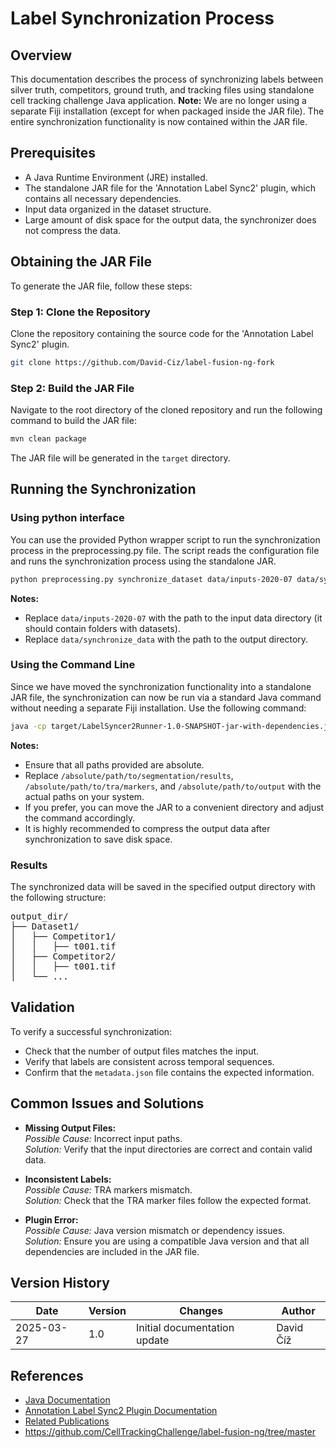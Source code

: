 # Label Synchronization Process

## Overview

This documentation describes the process of synchronizing labels between silver truth, competitors, ground truth, and tracking files using standalone cell tracking challenge Java application. **Note:** We are no longer using a separate Fiji installation (except for when packaged inside the JAR file). The entire synchronization functionality is now contained within the JAR file.

## Prerequisites

- A Java Runtime Environment (JRE) installed.
- The standalone JAR file for the 'Annotation Label Sync2' plugin, which contains all necessary dependencies.
- Input data organized in the dataset structure.
- Large amount of disk space for the output data, the synchronizer does not compress the data.

## Obtaining the JAR File
To generate the JAR file, follow these steps:

### Step 1: Clone the Repository

Clone the repository containing the source code for the 'Annotation Label Sync2' plugin.

````bash
git clone https://github.com/David-Ciz/label-fusion-ng-fork
````

### Step 2: Build the JAR File

Navigate to the root directory of the cloned repository and run the following command to build the JAR file:

````bash
mvn clean package
````

The JAR file will be generated in the `target` directory.

## Running the Synchronization

### Using python interface

You can use the provided Python wrapper script to run the synchronization process in the preprocessing.py file. The script reads the configuration file and runs the synchronization process using the standalone JAR. 

````bash
python preprocessing.py synchronize_dataset data/inputs-2020-07 data/synchronize_data
````
**Notes:**
- Replace `data/inputs-2020-07` with the path to the input data directory (it should contain folders with datasets).
- Replace `data/synchronize_data` with the path to the output directory.

### Using the Command Line

Since we have moved the synchronization functionality into a standalone JAR file, the synchronization can now be run via a standard Java command without needing a separate Fiji installation. Use the following command:

````bash
java -cp target/LabelSyncer2Runner-1.0-SNAPSHOT-jar-with-dependencies.jar de.mpicbg.ulman.fusion.RunLabelSyncer2 /absolute/path/to/segmentation/results /absolute/path/to/tra/markers /absolute/path/to/output
````

**Notes:**
- Ensure that all paths provided are absolute.
- Replace `/absolute/path/to/segmentation/results`, `/absolute/path/to/tra/markers`, and `/absolute/path/to/output` with the actual paths on your system.
- If you prefer, you can move the JAR to a convenient directory and adjust the command accordingly.
- It is highly recommended to compress the output data after synchronization to save disk space.



### Results

The synchronized data will be saved in the specified output directory with the following structure:

<pre>
output_dir/
├── Dataset1/
│   ├── Competitor1/
│   │   ├── t001.tif
│   ├── Competitor2/
│   │   ├── t001.tif
│   └── ...
</pre>


## Validation

To verify a successful synchronization:
- Check that the number of output files matches the input.
- Verify that labels are consistent across temporal sequences.
- Confirm that the `metadata.json` file contains the expected information.

## Common Issues and Solutions

- **Missing Output Files:**  
  *Possible Cause:* Incorrect input paths.  
  *Solution:* Verify that the input directories are correct and contain valid data.

- **Inconsistent Labels:**  
  *Possible Cause:* TRA markers mismatch.  
  *Solution:* Check that the TRA marker files follow the expected format.

- **Plugin Error:**  
  *Possible Cause:* Java version mismatch or dependency issues.  
  *Solution:* Ensure you are using a compatible Java version and that all dependencies are included in the JAR file.

## Version History

Date       | Version | Changes                              | Author  
-----------|---------|--------------------------------------|---------
2025-03-27 | 1.0     | Initial documentation update         | David Číž

## References

- [Java Documentation](https://docs.oracle.com/)
- [Annotation Label Sync2 Plugin Documentation](#)
- [Related Publications](#)
- https://github.com/CellTrackingChallenge/label-fusion-ng/tree/master

```markdown